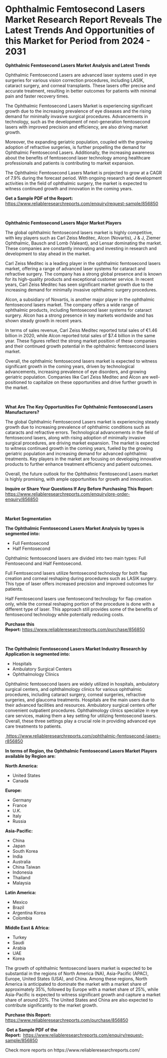 <p><h1>Ophthalmic Femtosecond Lasers Market Research Report Reveals The Latest Trends And Opportunities of this Market for Period from 2024 - 2031</h1></p><p><strong>Ophthalmic Femtosecond Lasers Market Analysis and Latest Trends</strong></p>
<p><p>Ophthalmic Femtosecond Lasers are advanced laser systems used in eye surgeries for various vision correction procedures, including LASIK, cataract surgery, and corneal transplants. These lasers offer precise and accurate treatment, resulting in better outcomes for patients with minimal pain and faster recovery times.</p><p>The Ophthalmic Femtosecond Lasers Market is experiencing significant growth due to the increasing prevalence of eye diseases and the rising demand for minimally invasive surgical procedures. Advancements in technology, such as the development of next-generation femtosecond lasers with improved precision and efficiency, are also driving market growth.</p><p>Moreover, the expanding geriatric population, coupled with the growing adoption of refractive surgeries, is further propelling the demand for Ophthalmic Femtosecond Lasers. Additionally, the increasing awareness about the benefits of femtosecond laser technology among healthcare professionals and patients is contributing to market expansion.</p><p>The Ophthalmic Femtosecond Lasers Market is projected to grow at a CAGR of 7.9% during the forecast period. With ongoing research and development activities in the field of ophthalmic surgery, the market is expected to witness continued growth and innovation in the coming years.</p></p>
<p><strong>Get a Sample PDF of the Report:&nbsp;</strong> <a href="https://www.reliableresearchreports.com/enquiry/request-sample/856850">https://www.reliableresearchreports.com/enquiry/request-sample/856850</a></p>
<p>&nbsp;</p>
<p><strong>Ophthalmic Femtosecond Lasers Major Market Players</strong></p>
<p><p>The global ophthalmic femtosecond lasers market is highly competitive, with key players such as Carl Zeiss Meditec, Alcon (Novartis), J & J, Ziemer Ophthalmic, Bausch and Lomb (Valeant), and Lensar dominating the market. These companies are constantly innovating and investing in research and development to stay ahead in the market.</p><p>Carl Zeiss Meditec is a leading player in the ophthalmic femtosecond lasers market, offering a range of advanced laser systems for cataract and refractive surgery. The company has a strong global presence and is known for its high-quality products and exceptional customer service. In recent years, Carl Zeiss Meditec has seen significant market growth due to the increasing demand for minimally invasive ophthalmic surgery procedures.</p><p>Alcon, a subsidiary of Novartis, is another major player in the ophthalmic femtosecond lasers market. The company offers a wide range of ophthalmic products, including femtosecond laser systems for cataract surgery. Alcon has a strong presence in key markets worldwide and has shown steady growth in recent years.</p><p>In terms of sales revenue, Carl Zeiss Meditec reported total sales of €1.46 billion in 2020, while Alcon reported total sales of $7.4 billion in the same year. These figures reflect the strong market position of these companies and their continued growth potential in the ophthalmic femtosecond lasers market.</p><p>Overall, the ophthalmic femtosecond lasers market is expected to witness significant growth in the coming years, driven by technological advancements, increasing prevalence of eye disorders, and growing geriatric population. Companies like Carl Zeiss Meditec and Alcon are well-positioned to capitalize on these opportunities and drive further growth in the market.</p></p>
<p>&nbsp;</p>
<p><strong>What Are The Key Opportunities For Ophthalmic Femtosecond Lasers Manufacturers?</strong></p>
<p><p>The global Ophthalmic Femtosecond Lasers market is experiencing steady growth due to increasing prevalence of ophthalmic conditions such as cataracts and refractive errors. Technological advancements in the field of femtosecond lasers, along with rising adoption of minimally invasive surgical procedures, are driving market expansion. The market is expected to witness continued growth in the coming years, fueled by the growing geriatric population and increasing demand for advanced ophthalmic treatments. Key players in the market are focusing on developing innovative products to further enhance treatment efficiency and patient outcomes.</p><p>Overall, the future outlook for the Ophthalmic Femtosecond Lasers market is highly promising, with ample opportunities for growth and innovation.</p></p>
<p><strong>Inquire or Share Your Questions If Any Before Purchasing This Report:</strong> <a href="https://www.reliableresearchreports.com/enquiry/pre-order-enquiry/856850">https://www.reliableresearchreports.com/enquiry/pre-order-enquiry/856850</a></p>
<p>&nbsp;</p>
<p><strong>Market Segmentation</strong></p>
<p><strong>The Ophthalmic Femtosecond Lasers Market Analysis by types is segmented into:</strong></p>
<p><ul><li>Full Femtosecond</li><li>Half Femtosecond</li></ul></p>
<p><p>Ophthalmic femtosecond lasers are divided into two main types: Full Femtosecond and Half Femtosecond. </p><p>Full Femtosecond lasers utilize femtosecond technology for both flap creation and corneal reshaping during procedures such as LASIK surgery. This type of laser offers increased precision and improved outcomes for patients.</p><p>Half Femtosecond lasers use femtosecond technology for flap creation only, while the corneal reshaping portion of the procedure is done with a different type of laser. This approach still provides some of the benefits of femtosecond technology while potentially reducing costs.</p></p>
<p><strong>Purchase this Report:&nbsp;</strong><a href="https://www.reliableresearchreports.com/purchase/856850">https://www.reliableresearchreports.com/purchase/856850</a></p>
<p>&nbsp;</p>
<p><strong>The Ophthalmic Femtosecond Lasers Market Industry Research by Application is segmented into:</strong></p>
<p><ul><li>Hospitals</li><li>Ambulatory Surgical Centers</li><li>Ophthalmology Clinics</li></ul></p>
<p><p>Ophthalmic femtosecond lasers are widely utilized in hospitals, ambulatory surgical centers, and ophthalmology clinics for various ophthalmic procedures, including cataract surgery, corneal surgeries, refractive surgeries, and glaucoma treatments. Hospitals are the main users due to their advanced facilities and resources. Ambulatory surgical centers offer convenient outpatient procedures. Ophthalmology clinics specialize in eye care services, making them a key setting for utilizing femtosecond lasers. Overall, these three settings play a crucial role in providing advanced eye care treatments to patients.</p></p>
<p><a href="https://www.reliableresearchreports.com/ophthalmic-femtosecond-lasers-r856850">&nbsp;https://www.reliableresearchreports.com/ophthalmic-femtosecond-lasers-r856850</a></p>
<p><strong>In terms of Region, the Ophthalmic Femtosecond Lasers Market Players available by Region are:</strong></p>
<p>
    <p> <strong> North America: </strong>
        <ul>
            <li>United States</li>
            <li>Canada</li>
        </ul>
        </p> 
    <p> <strong> Europe: </strong>
        <ul>
            <li>Germany</li>
            <li>France</li>
            <li>U.K.</li>
            <li>Italy</li>
            <li>Russia</li>
        </ul>
        </p> 
    <p> <strong> Asia-Pacific: </strong>
        <ul>
            <li>China</li>
            <li>Japan</li>
            <li>South Korea</li>
            <li>India</li>
            <li>Australia</li>
            <li>China Taiwan</li>
            <li>Indonesia</li>
            <li>Thailand</li>
            <li>Malaysia</li>
        </ul>
        </p> 
    <p> <strong> Latin America: </strong>
        <ul>
            <li>Mexico</li>
            <li>Brazil</li>
            <li>Argentina Korea</li>
            <li>Colombia</li>
        </ul>
        </p> 
    <p> <strong> Middle East & Africa: </strong>
        <ul>
            <li>Turkey</li>
            <li>Saudi</li>
            <li>Arabia</li>
            <li>UAE</li>
            <li>Korea</li>
        </ul>
    </p>
    </p>
<p><p>The growth of ophthalmic femtosecond lasers market is expected to be substantial in the regions of North America (NA), Asia-Pacific (APAC), Europe, United States (USA), and China. Among these regions, North America is anticipated to dominate the market with a market share of approximately 35%, followed by Europe with a market share of 25%, while Asia-Pacific is expected to witness significant growth and capture a market share of around 20%. The United States and China are also expected to contribute significantly to the market growth.</p></p>
<p><strong>Purchase this Report: </strong><a href="https://www.reliableresearchreports.com/purchase/856850">https://www.reliableresearchreports.com/purchase/856850</a></p>
<p>&nbsp;<strong>Get a Sample PDF of the Report:&nbsp;&nbsp;</strong><a href="https://www.reliableresearchreports.com/enquiry/request-sample/856850">https://www.reliableresearchreports.com/enquiry/request-sample/856850</a></p>
<p><strong></strong></p>
<p>Check more reports on https://www.reliableresearchreports.com/</p>